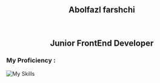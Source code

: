 <h2 align = 'center'>Abolfazl farshchi</h2><br/>
<h2 align = 'center'> Junior FrontEnd Developer </h2>



<h3>My Proficiency :</h3>
<img src='https://skillicons.dev/icons?i=html,css,js,wordpress,git,github' alt = 'My Skills' />
